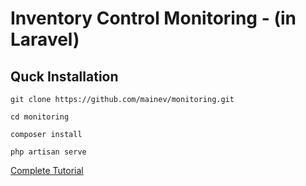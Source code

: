 # Inventory Control Monitoring - (in Laravel)

## Quck Installation

    git clone https://github.com/mainev/monitoring.git

    cd monitoring

    composer install

    php artisan serve

[Complete Tutorial](http://laravel.com/docs/quickstart)
